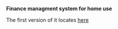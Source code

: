 **Finance managment system for home use**

The first version of it locates [here](https://bitbucket.org/Pozadi/myfin)
